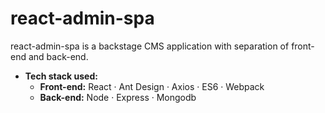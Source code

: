 # react-admin-spa
react-admin-spa is a backstage CMS application with separation of front-end and back-end. 

* **Tech stack used:**
  * **Front-end:** React · Ant Design · Axios · ES6 · Webpack
  * **Back-end:** Node · Express · Mongodb
 
